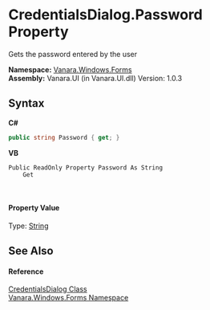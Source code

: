 # CredentialsDialog.Password Property 
 

Gets the password entered by the user

**Namespace:**&nbsp;<a href="c580cf52-4028-70db-28d0-f9b1abc03861">Vanara.Windows.Forms</a><br />**Assembly:**&nbsp;Vanara.UI (in Vanara.UI.dll) Version: 1.0.3

## Syntax

**C#**<br />
``` C#
public string Password { get; }
```

**VB**<br />
``` VB
Public ReadOnly Property Password As String
	Get
```

<br />

#### Property Value
Type: <a href="http://msdn2.microsoft.com/en-us/library/s1wwdcbf" target="_blank">String</a>

## See Also


#### Reference
<a href="0ea84148-d3ea-46bf-71cf-f527775f6260">CredentialsDialog Class</a><br /><a href="c580cf52-4028-70db-28d0-f9b1abc03861">Vanara.Windows.Forms Namespace</a><br />